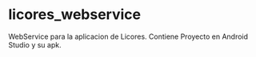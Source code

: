 # licores_webservice
WebService para la aplicacion de Licores.
Contiene Proyecto en Android Studio y su apk.
